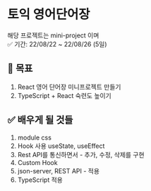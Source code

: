 # 토익 영어단어장
해당 프로젝트는 mini-project 이며\
✅ 기간: 22/08/22 ~ 22/08/26 (5일)

## 🚀 목표
1. React 영어 단어장 미니프로젝트 만들기
2. TypeScript + React 숙련도 높이기

## ✅ 배우게 될 것들
1. module css
2. Hook 사용 useState, useEffect 
3. Rest API를 통신하면서 - 추가, 수정, 삭제를 구현 
4. Custom Hook 
5. json-server, REST API - 적용 
6. TypeScript 적용